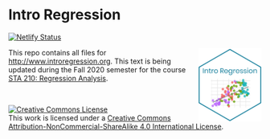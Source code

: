 # Intro Regression

[![Netlify Status](https://api.netlify.com/api/v1/badges/3849a778-140c-48f0-8e90-fc3c2449ecc3/deploy-status)](https://app.netlify.com/sites/wizardly-bardeen-b81d92/deploys)

<img src="img/introregression-sticker.png" width="25%" height="25%" align="right"/>

This repo contains all files for http://www.introregression.org. This text is being updated during the Fall 2020 semester for the course [STA 210: Regression Analysis](https://sta210-fa20.netlify.app/).

<br> 

<a rel="license" href="http://creativecommons.org/licenses/by-nc-sa/4.0/"><img alt="Creative Commons License" style="border-width:0" src="https://i.creativecommons.org/l/by-nc-sa/4.0/88x31.png" /></a><br />This work is licensed under a <a rel="license" href="http://creativecommons.org/licenses/by-nc-sa/4.0/">Creative Commons Attribution-NonCommercial-ShareAlike 4.0 International License</a>.


